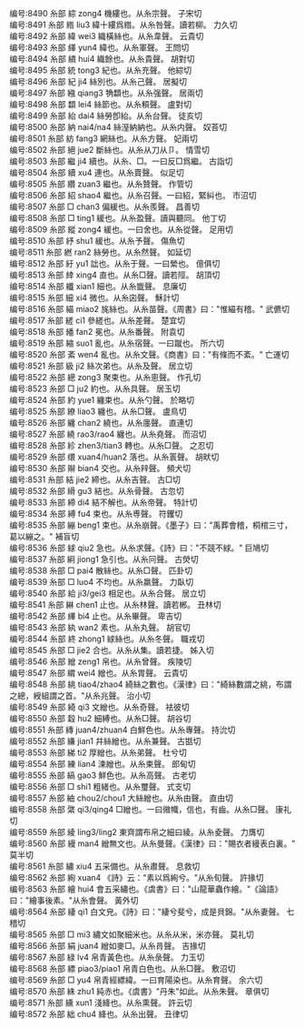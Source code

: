 <!-- { "loadSidebar": true } -->
编号:8490   糸部   綜   zong4   機縷也。从糸宗聲。   子宋切  
编号:8491   糸部   綹   liu3   緯十縷爲綹。从糸咎聲。讀若柳。   力久切  
编号:8492   糸部   緯   wei3   織橫絲也。从糸韋聲。   云貴切  
编号:8493   糸部   緷   yun4   緯也。从糸軍聲。   王問切  
编号:8494   糸部   繢   hui4   織餘也。从糸貴聲。   胡對切  
编号:8495   糸部   統   tong3   紀也。从糸充聲。   他綜切  
编号:8496   糸部   紀   ji4   絲別也。从糸己聲。   居擬切  
编号:8497   糸部   繈   qiang3   觕纇也。从糸强聲。   居兩切  
编号:8498   糸部   纇   lei4   絲節也。从糸頪聲。   盧對切  
编号:8499   糸部   紿   dai4   絲勞卽紿。从糸台聲。   徒亥切  
编号:8500   糸部   納   nai4/na4   絲溼納納也。从糸内聲。   奴荅切  
编号:8501   糸部   紡   fang3   網絲也。从糸方聲。   妃兩切  
编号:8502   糸部   絕   jue2   斷絲也。从糸从刀从卩。   情雪切  
编号:8503   糸部   繼   ji4   續也。从糸、□。一曰反□爲繼。   古詣切  
编号:8504   糸部   續   xu4   連也。从糸賣聲。   似足切  
编号:8505   糸部   纘   zuan3   繼也。从糸贊聲。   作管切  
编号:8506   糸部   紹   shao4   繼也。从糸召聲。一曰紹，緊糾也。   市沼切  
编号:8507   糸部   □   chan3   偏緩也。从糸羨聲。   昌善切  
编号:8508   糸部   □   ting1   緩也。从糸盈聲。讀與聽同。   他丁切  
编号:8509   糸部   縱   zong4   緩也。一曰舍也。从糸從聲。   足用切  
编号:8510   糸部   紓   shu1   緩也。从糸予聲。   傷魚切  
编号:8511   糸部   繎   ran2   絲勞也。从糸然聲。   如延切  
编号:8512   糸部   紆   yu1   詘也。从糸于聲。一曰縈也。   億俱切  
编号:8513   糸部   緈   xing4   直也。从糸□聲。讀若陘。   胡頂切  
编号:8514   糸部   纖   xian1   細也。从糸韱聲。   息廉切  
编号:8515   糸部   細   xi4   微也。从糸囟聲。   穌計切  
编号:8516   糸部   緢   miao2   旄絲也。从糸苗聲。《周書》曰："惟緢有稽。"   武儦切  
编号:8517   糸部   縒   ci1   參縒也。从糸差聲。   楚宜切  
编号:8518   糸部   繙   fan2   冕也。从糸番聲。   附袁切  
编号:8519   糸部   縮   suo1   亂也。从糸宿聲。一曰蹴也。   所六切  
编号:8520   糸部   紊   wen4   亂也。从糸文聲。《商書》曰："有條而不紊。"   亡運切  
编号:8521   糸部   級   ji2   絲次弟也。从糸及聲。   居立切  
编号:8522   糸部   總   zong3   聚束也。从糸悤聲。   作孔切  
编号:8523   糸部   □   ju2   約也。从糸具聲。   居玉切  
编号:8524   糸部   約   yue1   纏束也。从糸勺聲。   於略切  
编号:8525   糸部   繚   liao3   纏也。从糸□聲。   盧鳥切  
编号:8526   糸部   纏   chan2   繞也。从糸廛聲。   直連切  
编号:8527   糸部   繞   rao3/rao4   纏也。从糸堯聲。   而沼切  
编号:8528   糸部   紾   zhen3/tian3   轉也。从糸□聲。   之忍切  
编号:8529   糸部   缳   xuan4/huan2   落也。从糸瞏聲。   胡畎切  
编号:8530   糸部   辮   bian4   交也。从糸辡聲。   頻犬切  
编号:8531   糸部   結   jie2   締也。从糸吉聲。   古□切  
编号:8532   糸部   縎   gu3   結也。从糸骨聲。   古忽切  
编号:8533   糸部   締   di4   結不解也。从糸帝聲。   特計切  
编号:8534   糸部   縛   fu4   束也。从糸尃聲。   符钁切  
编号:8535   糸部   繃   beng1   束也。从糸崩聲。《墨子》曰："禹葬會稽，桐棺三寸，葛以繃之。"   補盲切  
编号:8536   糸部   絿   qiu2   急也。从糸求聲。《詩》曰："不競不絿。"   巨鳩切  
编号:8537   糸部   絅   jiong1   急引也。从糸冋聲。   古熒切  
编号:8538   糸部   □   pai4   散絲也。从糸□聲。   匹卦切  
编号:8539   糸部   □   luo4   不均也。从糸羸聲。   力臥切  
编号:8540   糸部   給   ji3/gei3   相足也。从糸合聲。   居立切  
编号:8541   糸部   綝   chen1   止也。从糸林聲。讀若郴。   丑林切  
编号:8542   糸部   縪   bi4   止也。从糸畢聲。   卑吉切  
编号:8543   糸部   紈   wan2   素也。从糸丸聲。   胡官切  
编号:8544   糸部   終   zhong1   絿絲也。从糸冬聲。   職戎切  
编号:8545   糸部   □   jie2   合也。从糸从集。讀若捷。   姊入切  
编号:8546   糸部   繒   zeng1   帛也。从糸曾聲。   疾陵切  
编号:8547   糸部   緭   wei4   繒也。从糸胃聲。   云貴切  
编号:8548   糸部   絩   tiao4/zhao4   綺絲之數也。《漢律》曰："綺絲數謂之絩，布謂之總，綬組謂之首。"从糸兆聲。   治小切  
编号:8549   糸部   綺   qi3   文繒也。从糸奇聲。   袪彼切  
编号:8550   糸部   縠   hu2   細縛也。从糸□聲。   胡谷切  
编号:8551   糸部   縳   juan4/zhuan4   白鮮色也。从糸專聲。   持沇切  
编号:8552   糸部   縑   jian1   幷絲繒也。从糸兼聲。   古甛切  
编号:8553   糸部   綈   ti2   厚繒也。从糸弟聲。   杜兮切  
编号:8554   糸部   練   lian4   湅繒也。从糸柬聲。   郎甸切  
编号:8555   糸部   縞   gao3   鮮色也。从糸高聲。   古老切  
编号:8556   糸部   □   shi1   粗緒也。从糸璽聲。   式支切  
编号:8557   糸部   紬   chou2/chou1   大絲繒也。从糸由聲。   直由切  
编号:8558   糸部   綮   qi3/qing4   □繒也。一曰幑幟，信也，有齒。从糸□聲。   康礼切  
编号:8559   糸部   綾   ling3/ling2   東齊謂布帛之細曰綾。从糸夌聲。   力膺切  
编号:8560   糸部   縵   man4   繒無文也。从糸曼聲。《漢律》曰："賜衣者縵表白裏。"   莫半切  
编号:8561   糸部   繡   xiu4   五采備也。从糸肅聲。   息救切  
编号:8562   糸部   絢   xuan4   《詩》云："素以爲絢兮。"从糸旬聲。   許掾切  
编号:8563   糸部   繪   hui4   會五采繡也。《虞書》曰："山龍華蟲作繪。"《論語》曰："繪事後素。"从糸會聲。   黃外切  
编号:8564   糸部   緀   qi1   白文皃。《詩》曰："緀兮斐兮，成是貝錦。"从糸妻聲。   七稽切  
编号:8565   糸部   □   mi3   繡文如聚細米也。从糸从米，米亦聲。   莫礼切  
编号:8566   糸部   絹   juan4   繒如麥□。从糸肙聲。   吉掾切  
编号:8567   糸部   緑   lv4   帛青黃色也。从糸彔聲。   力玉切  
编号:8568   糸部   縹   piao3/piao1   帛青白色也。从糸□聲。   敷沼切  
编号:8569   糸部   □   yu4   帛青經縹緯。一曰育陽染也。从糸育聲。   余六切  
编号:8570   糸部   絑   zhu1   純赤也。《虞書》"丹朱"如此。从糸朱聲。   章俱切  
编号:8571   糸部   纁   xun1   淺絳也。从糸熏聲。   許云切  
编号:8572   糸部   絀   chu4   絳也。从糸出聲。   丑律切  
